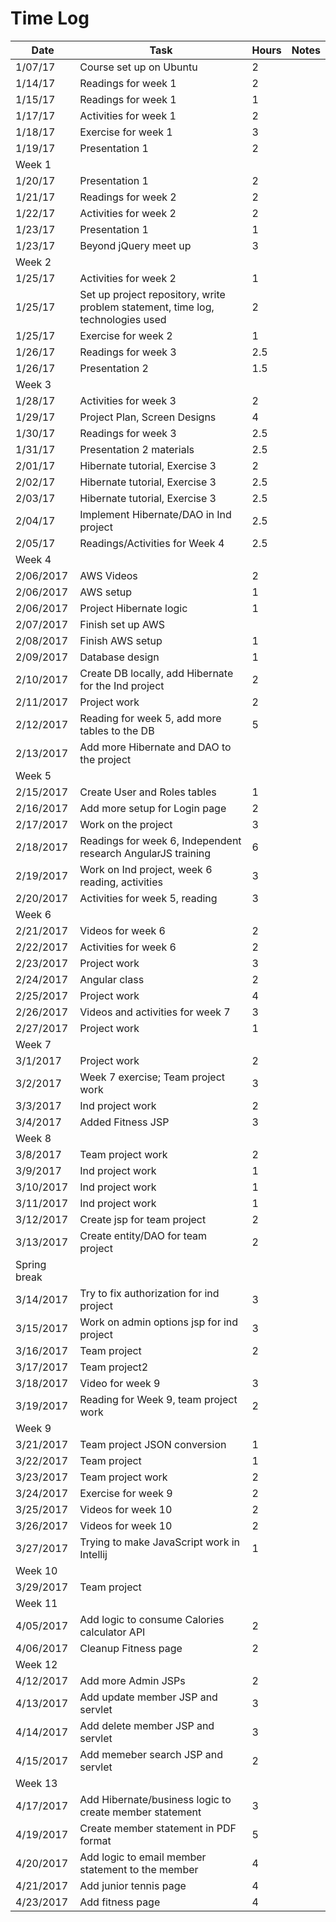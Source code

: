 # Time Log

| Date | Task | Hours | Notes|
|------|------|-------|------|
| 1/07/17| Course set up on Ubuntu| 2 | |
| 1/14/17| Readings for week 1| 2 | |
| 1/15/17| Readings for week 1| 1 | |
| 1/17/17 | Activities for week 1 | 2 |
| 1/18/17| Exercise for week 1| 3 | |
| 1/19/17| Presentation 1| 2 | |
|Week 1 | | | | |
| 1/20/17| Presentation 1| 2 | |
| 1/21/17| Readings for week 2| 2 | |
| 1/22/17| Activities for week 2| 2 | |
| 1/23/17| Presentation 1| 1 | |
| 1/23/17| Beyond jQuery meet up| 3 | |
|Week 2 | | | | |
| 1/25/17| Activities for week 2| 1 | |
| 1/25/17| Set up project repository, write problem statement, time log, technologies used| 2 | |
| 1/25/17| Exercise for week 2  | 1  |   | 
| 1/26/17| Readings for week 3| 2.5 | |
| 1/26/17| Presentation 2| 1.5 | |
|Week 3 | | | | |
| 1/28/17| Activities for week 3| 2 | |
| 1/29/17| Project Plan, Screen Designs| 4 | |
| 1/30/17| Readings for week 3| 2.5 | |
| 1/31/17| Presentation 2 materials| 2.5 | |
| 2/01/17| Hibernate tutorial, Exercise 3| 2 | |
| 2/02/17| Hibernate tutorial, Exercise 3| 2.5 | |
| 2/03/17| Hibernate tutorial, Exercise 3| 2.5 | |
| 2/04/17| Implement Hibernate/DAO in Ind project| 2.5 | |
| 2/05/17| Readings/Activities for Week 4| 2.5 | |
|Week 4 | | | | |
|2/06/2017|AWS Videos|2|||
|2/06/2017|AWS setup|1|||
|2/06/2017|Project Hibernate logic|1|||
|2/07/2017|Finish set up AWS||||
|2/08/2017|Finish AWS setup|1|||
|2/09/2017|Database design|1|||
|2/10/2017|Create DB locally, add Hibernate for the Ind project|2|||
|2/11/2017|Project work|2|||
|2/12/2017|Reading for week 5, add more tables to the DB|5|||
|2/13/2017|Add more Hibernate and DAO to the project||||
|Week 5|||||
|2/15/2017|Create User and Roles tables|1|||
|2/16/2017|Add more setup for Login page|2|||
|2/17/2017|Work on the project|3|||
|2/18/2017|Readings for week 6, Independent research AngularJS training|6|||
|2/19/2017|Work on Ind project, week 6 reading, activities|3|||
|2/20/2017|Activities for week 5, reading|3|||
|Week 6|||||
|2/21/2017|Videos for week 6|2|||
|2/22/2017|Activities for week 6|2|||
|2/23/2017|Project work|3|||
|2/24/2017|Angular class|2|||
|2/25/2017|Project work|4|||
|2/26/2017|Videos and activities for week 7|3|||
|2/27/2017|Project work|1|||
|Week 7|||||
|3/1/2017|Project work |2|||
|3/2/2017|Week 7 exercise; Team project work|3||
|3/3/2017|Ind project work|2||
|3/4/2017|Added Fitness JSP|3||
|Week 8||||
|3/8/2017|Team project work|2||
|3/9/2017|Ind project work|1||
|3/10/2017|Ind project work|1||
|3/11/2017|Ind project work|1||
|3/12/2017|Create jsp for team project|2||
|3/13/2017|Create entity/DAO for team project|2||
|Spring break||||
|3/14/2017|Try to fix authorization for ind project|3||
|3/15/2017|Work on admin options jsp for ind project|3||
|3/16/2017|Team project|2||
|3/17/2017|Team project2|||
|3/18/2017|Video for week 9|3||
|3/19/2017|Reading for Week 9, team project work|2||
|Week 9||||
|3/21/2017|Team project JSON conversion| 1||
|3/22/2017|Team project|1 ||
|3/23/2017|Team project work|2 ||
|3/24/2017|Exercise for week 9|2 ||
|3/25/2017|Videos for week 10|2 ||
|3/26/2017|Videos for week 10|2 ||
|3/27/2017|Trying to make JavaScript work in Intellij|1 ||
|Week 10||||
|3/29/2017|Team project |||
|Week 11||||
|4/05/2017|Add logic to consume Calories calculator API|2||
|4/06/2017|Cleanup Fitness page|2||
|Week 12|||||
|4/12/2017|Add more Admin JSPs|2||
|4/13/2017|Add update member JSP and servlet|3||
|4/14/2017|Add delete member JSP and servlet|3||
|4/15/2017|Add memeber search JSP and servlet|2||
|Week 13|||||
|4/17/2017|Add Hibernate/business logic to create member statement|3|||
|4/19/2017|Create member statement in PDF format|5|||
|4/20/2017|Add logic to email member statement to the member|4|||
|4/21/2017|Add junior tennis page|4|||
|4/23/2017|Add fitness page|4|||
